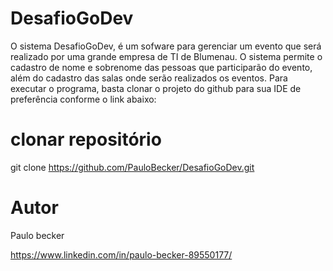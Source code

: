 # DesafioGoDev

O sistema DesafioGoDev, é um sofware para gerenciar um evento que será realizado por uma grande empresa de TI de Blumenau. O sistema permite o cadastro de nome e sobrenome das pessoas que participarão do evento, além do cadastro das salas onde serão realizados os eventos. 
Para executar o programa, basta clonar o projeto do github para sua IDE de preferência conforme o link abaixo:

# clonar repositório
git clone https://github.com/PauloBecker/DesafioGoDev.git

# Autor

Paulo becker

https://www.linkedin.com/in/paulo-becker-89550177/

